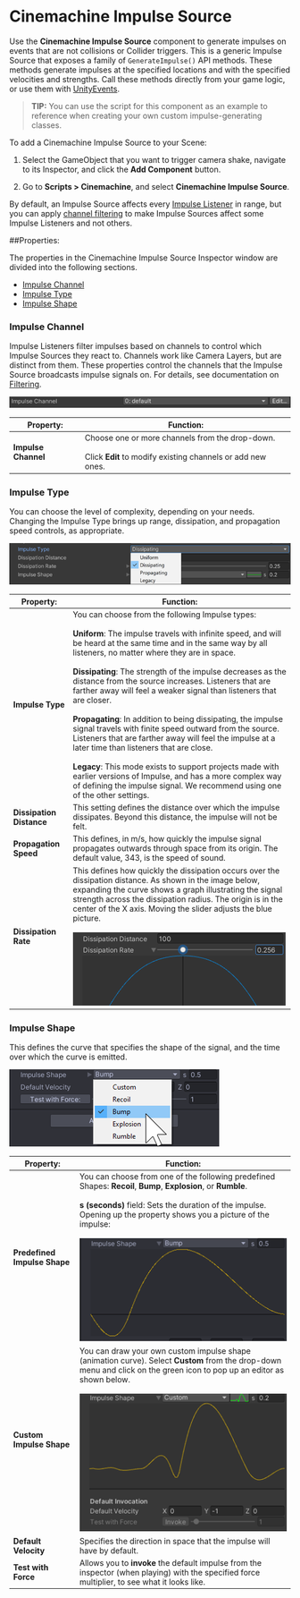 # Cinemachine Impulse Source

Use the **Cinemachine Impulse Source** component to generate impulses on events that are not collisions or Collider triggers. This is a generic Impulse Source that exposes a family of `GenerateImpulse()` API methods. These methods generate impulses at the specified locations and with the specified velocities and strengths. Call these methods directly from your game logic, or use them with [UnityEvents](https://docs.unity3d.com/Manual/UnityEvents.html). 

>**TIP:** You can use the script for this component as an example to reference when creating your own custom impulse-generating classes.

To add a Cinemachine Impulse Source to your Scene:

1. Select the GameObject that you want to trigger camera shake, navigate to its Inspector, and click the **Add Component** button.

2. Go to **Scripts > Cinemachine**, and select **Cinemachine Impulse Source**.

By default, an Impulse Source affects every [Impulse Listener](CinemachineImpulseListener.md) in range, but you can apply [channel filtering](CinemachineImpulseFiltering.md#ChannelFiltering) to make Impulse Sources affect some Impulse Listeners and not others. 

##Properties:

The properties in the Cinemachine Impulse Source Inspector window are divided into the following sections.

- [Impulse Channel](#ImpulseChannel)
- [Impulse Type](#ImpulseType)
- [Impulse Shape](#ImpulseShape)

<a name="ImpulseChannel"></a>

### Impulse Channel

Impulse Listeners filter impulses based on channels to control which Impulse Sources they react to. Channels work like Camera Layers, but are distinct from them. These properties control the channels that the Impulse Source broadcasts impulse signals on. For details, see documentation on [Filtering](CinemachineImpulseFiltering.md).

![](images/InspectorImpulseSourceChannel.png)

| **Property:**       | **Function:**                                                |
| ------------------- | ------------------------------------------------------------ |
| **Impulse Channel** | Choose one or more channels from the drop-down.<br /><br />Click **Edit** to modify existing channels or add new ones. |


<a name="ImpulseType"></a>
### Impulse Type

 You can choose the level of complexity, depending on your needs. Changing the Impulse Type brings up range, dissipation, and propagation speed controls, as appropriate. 

![](images/ImpulseType.png)

| Property:| Function:|
|--|--|
|**Impulse Type**|You can choose from the following Impulse types:<br /><br />**Uniform**: The impulse travels with infinite speed, and will be heard at the same time and in the same way by all listeners, no matter where they are in space.<br /><br />**Dissipating**: The strength of the impulse decreases as the distance from the source increases. Listeners that are farther away will feel a weaker signal than listeners that are closer.<br /><br />**Propagating**: In addition to being dissipating, the impulse signal travels with finite speed outward from the source.  Listeners that are farther away will feel the impulse at a later time than listeners that are close. <br /><br> **Legacy**: This mode exists to support projects made with earlier versions of Impulse, and has a more complex way of defining the impulse signal. We recommend using one of the other settings.|
|**Dissipation Distance**|This setting defines the distance over which the impulse dissipates. Beyond this distance, the impulse will not be felt.|
|**Propagation Speed**| This defines, in m/s, how quickly the impulse signal propagates outwards through space from its origin. The default value, 343, is the speed of sound.|
|**Dissipation Rate**|This defines how quickly the dissipation occurs over the dissipation distance. As shown in the image below, expanding the curve shows a graph illustrating the signal strength across the dissipation radius. The origin is in the center of the X axis. Moving the slider adjusts the blue picture.<br /><br />![](images/DissipationRate.png)|

<a name="ImpulseShape"></a>
### Impulse Shape

This defines the curve that specifies the shape of the signal, and the time over which the curve is emitted.

![](images/ImpulseShape.png)

| Property:| Function:|
|--|--|
|**Predefined Impulse Shape**|You can choose from one of the following predefined Shapes: **Recoil**, **Bump**, **Explosion**, or **Rumble**.<br /><br> **s (seconds)** field: Sets the duration of the impulse. Opening up the property shows you a picture of the impulse:<br /><br>![](images/ImpulsePicture.png)|
|**Custom Impulse Shape**|You can draw your own custom impulse shape (animation curve). Select **Custom** from the drop-down menu and click on the green icon to pop up an editor as shown below.<br /><br>![](images/ImpulseShapeCustom.png)|
|**Default Velocity**|Specifies the direction in space that the impulse will have by default.|
|**Test with Force**| Allows you to **invoke** the default impulse from the inspector (when playing) with the specified force multiplier, to see what it looks like.|
